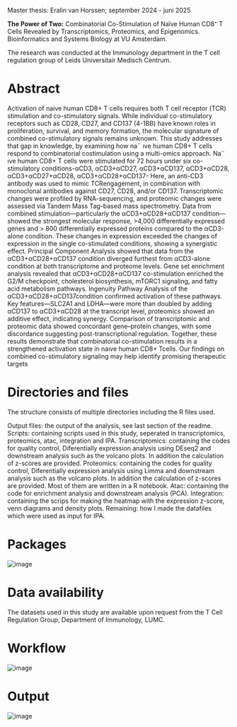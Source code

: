 Master thesis:
Eralin van Horssen; september 2024 - juni 2025

**The Power of Two:** Combinatorial Co-Stimulation of Naïve Human CD8⁺ T Cells Revealed by Transcriptomics, Proteomics, and Epigenomics. 
Bioinformatics and Systems Biology at VU Amsterdam. 

The research was conducted at the Immunology department in the T cell regulation group of Leids Universitair Medisch Centrum.

# Abstract
Activation of naive human CD8+ T cells requires both T cell receptor (TCR) stimulation and co-stimulatory signals. While individual co-stimulatory receptors such as CD28, CD27, and CD137 (4-1BB) have known roles in proliferation, survival, and memory formation, the molecular signature of combined co-stimulatory signals remains unknown. This study addresses that gap in knowledge, by examining how na¨ ıve human CD8+ T cells respond to combinatorial costimulation using a multi-omics approach. Na¨ ıve human CD8+ T cells were stimulated for 72 hours under six co-stimulatory conditions-αCD3, αCD3+αCD27, αCD3+αCD137, αCD3+αCD28, αCD3+αCD27+αCD28, αCD3+αCD28+αCD137- Here, an anti-CD3 antibody was used to mimic TCRengagement, in combination with monoclonal antibodies against CD27, CD28, and/or CD137. Transcriptomic changes were profiled by RNA-sequencing, and proteomic changes were assessed via Tandem Mass Tag-based mass spectrometry. Data from combined stimulation—particularly the αCD3+αCD28+αCD137 condition— showed the strongest molecular response, >4,000 differentially expressed genes and > 800 differentially expressed proteins compared to the αCD3-alone condition. These changes in expression exceeded the changes of expression in the single co-stimulated conditions, showing a synergistic effect. Principal Component Analysis showed that data from the αCD3+αCD28+αCD137 condition diverged furthest from αCD3-alone condition at both transcriptome and proteome levels. Gene set enrichment analysis revealed that αCD3+αCD28+αCD137 co-stimulation enriched the G2/M checkpoint, cholesterol biosynthesis, mTORC1 signaling, and fatty acid metabolism pathways. Ingenuity Pathway Analysis of the αCD3+αCD28+αCD137condition confirmed activation of these pathways. Key features—SLC2A1 and LDHA—were more than doubled by adding αCD137 to αCD3+αCD28 at the transcript level, proteomics showed an additive effect, indicating synergy. Comparison of transcriptomic and proteomic data showed concordant gene–protein changes, with some discordance suggesting post-transcriptional regulation. Together, these results demonstrate that combinatorial co-stimulation results in a strengthened activation state in naıve human CD8+ Tcells. Our findings on combined co-stimulatory signaling may help identify promising therapeutic targets



# Directories and files 

The structure consists of multiple directories including the R files used.

Output files: the output of the analysis, see last section of the readme. 
Scripts: containing scripts used in this study, seperated in transcriptomics, proteomics, atac, integration and IPA. 
Transcriptomics: containing the codes for quality control, Diferentially expression analysis using DEseq2 and downstream analysis such as the volcano plots. In addition the calculation of z-scores are provided.
Proteomics: containing the codes for quality control, Diferentially expression analysis using Limma and downstream analysis such as the volcano plots. In addition the calculation of z-scores are provided. Most of them are written in a R notebook. 
Atac: containing the code for enrichment analysis and downstream analysis (PCA). 
Integration: containing the scrips for making the heatmap with the expression z-score, venn diagrams and density plots. 
Remaining: how I made the datafiles which were used as input for IPA. 


# Packages
![image](https://github.com/user-attachments/assets/771643b8-1d7d-4178-878f-9785388f9082)
 

# Data availability 
The datasets used in this study are available upon request from the T Cell Regulation Group, Department of Immunology, LUMC.

# Workflow
![image](https://github.com/user-attachments/assets/0f19444d-6289-44c9-9384-a947d24439c5)


# Output
![image](https://github.com/user-attachments/assets/3e107f9c-f903-4df3-9246-7ac44b6f5235)

